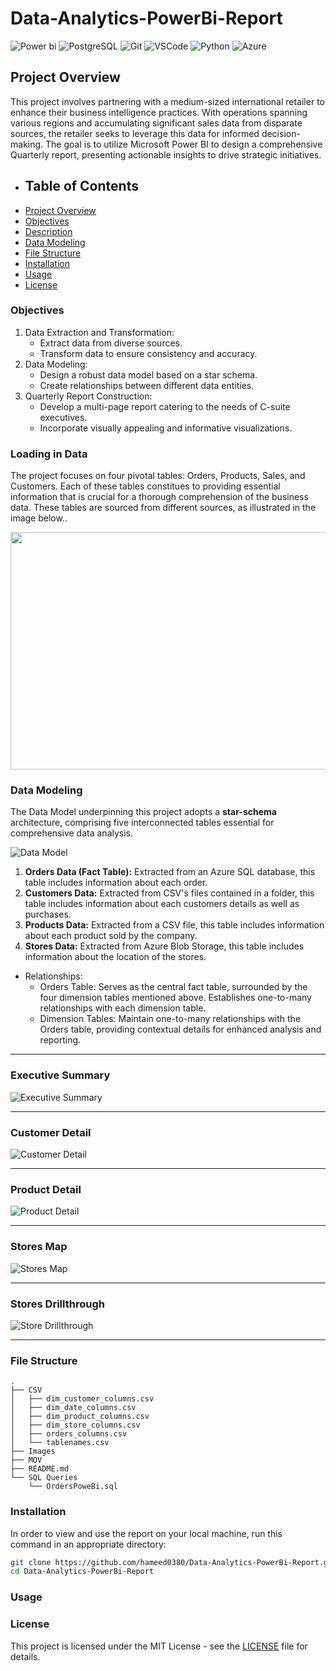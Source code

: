# Data-Analytics-PowerBi-Report

![Power bi](https://img.shields.io/badge/power_BI-FF9900?style=for-the-badge&logo=powerbi&logoColor=white) ![PostgreSQL](https://img.shields.io/badge/postgresql-3776AB?style=for-the-badge&logo=postgresql&logoColor=white) ![Git](https://img.shields.io/badge/Git-B1361E?style=for-the-badge&logo=git&logoColor=white) ![VSCode](https://img.shields.io/badge/VSCode-2962FF?style=for-the-badge&logo=visual%20studio&logoColor=white) ![Python](https://img.shields.io/badge/Python-3776AB?style=for-the-badge&logo=python&logoColor=white) ![Azure](https://img.shields.io/badge/azure-%230072C6.svg?style=for-the-badge&logo=microsoftazure&logoColor=white)


## Project Overview
This project involves partnering with a medium-sized international retailer to enhance their business intelligence practices. With operations spanning various regions and accumulating significant sales data from disparate sources, the retailer seeks to leverage this data for informed decision-making. The goal is to utilize Microsoft Power BI to design a comprehensive Quarterly report, presenting actionable insights to drive strategic initiatives.

- ## Table of Contents
- [Project Overview](#project-overview)
- [Objectives](#objectives)
- [Description](#description)
- [Data Modeling](#data-modeling)
- [File Structure](#file-structure)
- [Installation](#installation)
- [Usage](#usage)
- [License](#license)

### Objectives
1. Data Extraction and Transformation:
   - Extract data from diverse sources.
   - Transform data to ensure consistency and accuracy.
2. Data Modeling:
   - Design a robust data model based on a star schema.
   - Create relationships between different data entities.
3. Quarterly Report Construction:
   - Develop a multi-page report catering to the needs of C-suite executives.
   - Incorporate visually appealing and informative visualizations.

### Loading in Data
The project focuses on four pivotal tables: Orders, Products, Sales, and Customers. Each of these tables constitues to providing essential information that is crucial for a thorough comprehension of the business data. These tables are sourced from different sources, as illustrated in the image below..

<img src="Images/Report-Process.png" width="600" height="380">




### Data Modeling
The Data Model underpinning this project adopts a **star-schema** architecture, comprising five interconnected tables essential for comprehensive data analysis.

![Data Model](Images/Data-Model.png)

1. **Orders Data (Fact Table):** Extracted from an Azure SQL database, this table includes information about each order.
2. **Customers Data:** Extracted from CSV's files contained in a folder, this table includes information about each customers details as well as purchases.
3. **Products Data:** Extracted from a CSV file, this table includes information about each product sold by the company.
4. **Stores Data:** Extracted from Azure Blob Storage, this table includes information about the location of the stores.

- Relationships:
  - Orders Table: Serves as the central fact table, surrounded by the four dimension tables mentioned above.
  Establishes one-to-many relationships with each dimension table.
  - Dimension Tables: Maintain one-to-many relationships with the Orders table, providing contextual details for enhanced analysis and reporting.

***
### Executive Summary

![Executive Summary](Images/Executive-Summary.png)

***
### Customer Detail

![Customer Detail](Images/Customer-Detail.png)

***
### Product Detail

![Product Detail](Images/Product-Detail.png)

***
### Stores Map

![Stores Map](Images/Stores-Map.png)

***
### Stores Drillthrough

![Store Drillthrough](Images/Store-Drillthrough.png)


***
### File Structure
    .
    ├── CSV
    │   ├── dim_customer_columns.csv
    │   ├── dim_date_columns.csv
    │   ├── dim_product_columns.csv
    │   ├── dim_store_columns.csv
    │   ├── orders_columns.csv
    │   └── tablenames.csv
    ├── Images
    ├── MOV
    ├── README.md
    └── SQL Queries
        └── OrdersPoweBi.sql

### Installation
In order to view and use the report on your local machine, run this command in an appropriate directory:

   ``` bash
   git clone https://github.com/hameed0380/Data-Analytics-PowerBi-Report.git
   cd Data-Analytics-PowerBi-Report

   ```

### Usage

### License
This project is licensed under the MIT License - see the [LICENSE](LICENSE.md) file for details.